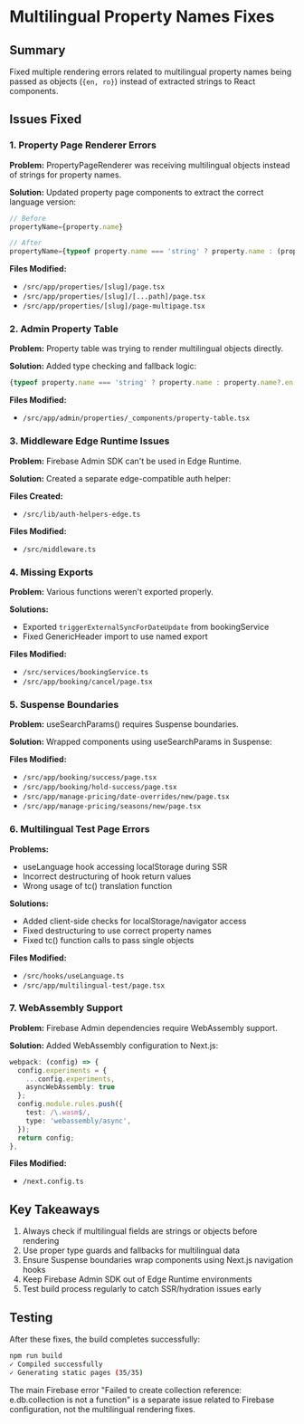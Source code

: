 # Multilingual Property Names Fixes

## Summary

Fixed multiple rendering errors related to multilingual property names being passed as objects (`{en, ro}`) instead of extracted strings to React components.

## Issues Fixed

### 1. Property Page Renderer Errors

**Problem:** PropertyPageRenderer was receiving multilingual objects instead of strings for property names.

**Solution:** Updated property page components to extract the correct language version:

```typescript
// Before
propertyName={property.name}

// After  
propertyName={typeof property.name === 'string' ? property.name : (property.name.en || property.name.ro || 'Property')}
```

**Files Modified:**
- `/src/app/properties/[slug]/page.tsx`
- `/src/app/properties/[slug]/[...path]/page.tsx`
- `/src/app/properties/[slug]/page-multipage.tsx`

### 2. Admin Property Table

**Problem:** Property table was trying to render multilingual objects directly.

**Solution:** Added type checking and fallback logic:

```typescript
{typeof property.name === 'string' ? property.name : property.name?.en || property.name?.ro || 'Unnamed'}
```

**Files Modified:**
- `/src/app/admin/properties/_components/property-table.tsx`

### 3. Middleware Edge Runtime Issues

**Problem:** Firebase Admin SDK can't be used in Edge Runtime.

**Solution:** Created a separate edge-compatible auth helper:

**Files Created:**
- `/src/lib/auth-helpers-edge.ts`

**Files Modified:**
- `/src/middleware.ts`

### 4. Missing Exports

**Problem:** Various functions weren't exported properly.

**Solutions:**
- Exported `triggerExternalSyncForDateUpdate` from bookingService
- Fixed GenericHeader import to use named export

**Files Modified:**
- `/src/services/bookingService.ts`
- `/src/app/booking/cancel/page.tsx`

### 5. Suspense Boundaries

**Problem:** useSearchParams() requires Suspense boundaries.

**Solution:** Wrapped components using useSearchParams in Suspense:

**Files Modified:**
- `/src/app/booking/success/page.tsx`
- `/src/app/booking/hold-success/page.tsx`
- `/src/app/manage-pricing/date-overrides/new/page.tsx`
- `/src/app/manage-pricing/seasons/new/page.tsx`

### 6. Multilingual Test Page Errors

**Problems:**
- useLanguage hook accessing localStorage during SSR
- Incorrect destructuring of hook return values
- Wrong usage of tc() translation function

**Solutions:**
- Added client-side checks for localStorage/navigator access
- Fixed destructuring to use correct property names
- Fixed tc() function calls to pass single objects

**Files Modified:**
- `/src/hooks/useLanguage.ts`
- `/src/app/multilingual-test/page.tsx`

### 7. WebAssembly Support

**Problem:** Firebase Admin dependencies require WebAssembly support.

**Solution:** Added WebAssembly configuration to Next.js:

```typescript
webpack: (config) => {
  config.experiments = {
    ...config.experiments,
    asyncWebAssembly: true
  };
  config.module.rules.push({
    test: /\.wasm$/,
    type: 'webassembly/async',
  });
  return config;
},
```

**Files Modified:**
- `/next.config.ts`

## Key Takeaways

1. Always check if multilingual fields are strings or objects before rendering
2. Use proper type guards and fallbacks for multilingual data
3. Ensure Suspense boundaries wrap components using Next.js navigation hooks
4. Keep Firebase Admin SDK out of Edge Runtime environments
5. Test build process regularly to catch SSR/hydration issues early

## Testing

After these fixes, the build completes successfully:
```bash
npm run build
✓ Compiled successfully
✓ Generating static pages (35/35)
```

The main Firebase error "Failed to create collection reference: e.db.collection is not a function" is a separate issue related to Firebase configuration, not the multilingual rendering fixes.